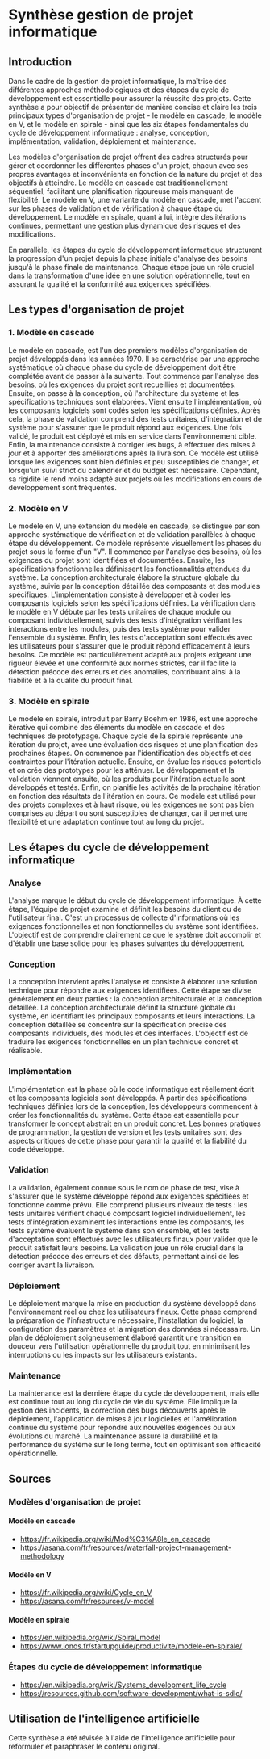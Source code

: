 # Synthèse gestion de projet informatique

## Introduction

Dans le cadre de la gestion de projet informatique, la maîtrise des différentes approches méthodologiques et des étapes du cycle de développement est essentielle pour assurer la réussite des projets. Cette synthèse a pour objectif de présenter de manière concise et claire les trois principaux types d'organisation de projet - le modèle en cascade, le modèle en V, et le modèle en spirale - ainsi que les six étapes fondamentales du cycle de développement informatique : analyse, conception, implémentation, validation, déploiement et maintenance.

Les modèles d'organisation de projet offrent des cadres structurés pour gérer et coordonner les différentes phases d'un projet, chacun avec ses propres avantages et inconvénients en fonction de la nature du projet et des objectifs à atteindre. Le modèle en cascade est traditionnellement séquentiel, facilitant une planification rigoureuse mais manquant de flexibilité. Le modèle en V, une variante du modèle en cascade, met l'accent sur les phases de validation et de vérification à chaque étape du développement. Le modèle en spirale, quant à lui, intègre des itérations continues, permettant une gestion plus dynamique des risques et des modifications.

En parallèle, les étapes du cycle de développement informatique structurent la progression d'un projet depuis la phase initiale d'analyse des besoins jusqu'à la phase finale de maintenance. Chaque étape joue un rôle crucial dans la transformation d'une idée en une solution opérationnelle, tout en assurant la qualité et la conformité aux exigences spécifiées.

## Les types d'organisation de projet

### 1. Modèle en cascade

Le modèle en cascade, est l'un des premiers modèles d'organisation de projet développés dans les années 1970. Il se caractérise par une approche systématique où chaque phase du cycle de développement doit être complétée avant de passer à la suivante. Tout commence par l'analyse des besoins, où les exigences du projet sont recueillies et documentées. Ensuite, on passe à la conception, où l'architecture du système et les spécifications techniques sont élaborées. Vient ensuite l'implémentation, où les composants logiciels sont codés selon les spécifications définies. Après cela, la phase de validation comprend des tests unitaires, d'intégration et de système pour s'assurer que le produit répond aux exigences. Une fois validé, le produit est déployé et mis en service dans l'environnement cible. Enfin, la maintenance consiste à corriger les bugs, à effectuer des mises à jour et à apporter des améliorations après la livraison. Ce modèle est utilisé lorsque les exigences sont bien définies et peu susceptibles de changer, et lorsqu'un suivi strict du calendrier et du budget est nécessaire. Cependant, sa rigidité le rend moins adapté aux projets où les modifications en cours de développement sont fréquentes.

### 2. Modèle en V

Le modèle en V, une extension du modèle en cascade, se distingue par son approche systématique de vérification et de validation parallèles à chaque étape du développement. Ce modèle représente visuellement les phases du projet sous la forme d'un "V". Il commence par l'analyse des besoins, où les exigences du projet sont identifiées et documentées. Ensuite, les spécifications fonctionnelles définissent les fonctionnalités attendues du système. La conception architecturale élabore la structure globale du système, suivie par la conception détaillée des composants et des modules spécifiques. L'implémentation consiste à développer et à coder les composants logiciels selon les spécifications définies. La vérification dans le modèle en V débute par les tests unitaires de chaque module ou composant individuellement, suivis des tests d'intégration vérifiant les interactions entre les modules, puis des tests système pour valider l'ensemble du système. Enfin, les tests d'acceptation sont effectués avec les utilisateurs pour s'assurer que le produit répond efficacement à leurs besoins. Ce modèle est particulièrement adapté aux projets exigeant une rigueur élevée et une conformité aux normes strictes, car il facilite la détection précoce des erreurs et des anomalies, contribuant ainsi à la fiabilité et à la qualité du produit final.

### 3. Modèle en spirale

Le modèle en spirale, introduit par Barry Boehm en 1986, est une approche itérative qui combine des éléments du modèle en cascade et des techniques de prototypage. Chaque cycle de la spirale représente une itération du projet, avec une évaluation des risques et une planification des prochaines étapes. On commence par l'identification des objectifs et des contraintes pour l'itération actuelle. Ensuite, on évalue les risques potentiels et on crée des prototypes pour les atténuer. Le développement et la validation viennent ensuite, où les produits pour l'itération actuelle sont développés et testés. Enfin, on planifie les activités de la prochaine itération en fonction des résultats de l'itération en cours. Ce modèle est utilisé pour des projets complexes et à haut risque, où les exigences ne sont pas bien comprises au départ ou sont susceptibles de changer, car il permet une flexibilité et une adaptation continue tout au long du projet.

## Les étapes du cycle de développement informatique

### Analyse

L'analyse marque le début du cycle de développement informatique. À cette étape, l'équipe de projet examine et définit les besoins du client ou de l'utilisateur final. C'est un processus de collecte d'informations où les exigences fonctionnelles et non fonctionnelles du système sont identifiées. L'objectif est de comprendre clairement ce que le système doit accomplir et d'établir une base solide pour les phases suivantes du développement.

### Conception

La conception intervient après l'analyse et consiste à élaborer une solution technique pour répondre aux exigences identifiées. Cette étape se divise généralement en deux parties : la conception architecturale et la conception détaillée. La conception architecturale définit la structure globale du système, en identifiant les principaux composants et leurs interactions. La conception détaillée se concentre sur la spécification précise des composants individuels, des modules et des interfaces. L'objectif est de traduire les exigences fonctionnelles en un plan technique concret et réalisable.

### Implémentation

L'implémentation est la phase où le code informatique est réellement écrit et les composants logiciels sont développés. À partir des spécifications techniques définies lors de la conception, les développeurs commencent à créer les fonctionnalités du système. Cette étape est essentielle pour transformer le concept abstrait en un produit concret. Les bonnes pratiques de programmation, la gestion de version et les tests unitaires sont des aspects critiques de cette phase pour garantir la qualité et la fiabilité du code développé.

### Validation

La validation, également connue sous le nom de phase de test, vise à s'assurer que le système développé répond aux exigences spécifiées et fonctionne comme prévu. Elle comprend plusieurs niveaux de tests : les tests unitaires vérifient chaque composant logiciel individuellement, les tests d'intégration examinent les interactions entre les composants, les tests système évaluent le système dans son ensemble, et les tests d'acceptation sont effectués avec les utilisateurs finaux pour valider que le produit satisfait leurs besoins. La validation joue un rôle crucial dans la détection précoce des erreurs et des défauts, permettant ainsi de les corriger avant la livraison.

### Déploiement

Le déploiement marque la mise en production du système développé dans l'environnement réel ou chez les utilisateurs finaux. Cette phase comprend la préparation de l'infrastructure nécessaire, l'installation du logiciel, la configuration des paramètres et la migration des données si nécessaire. Un plan de déploiement soigneusement élaboré garantit une transition en douceur vers l'utilisation opérationnelle du produit tout en minimisant les interruptions ou les impacts sur les utilisateurs existants.

### Maintenance

La maintenance est la dernière étape du cycle de développement, mais elle est continue tout au long du cycle de vie du système. Elle implique la gestion des incidents, la correction des bugs découverts après le déploiement, l'application de mises à jour logicielles et l'amélioration continue du système pour répondre aux nouvelles exigences ou aux évolutions du marché. La maintenance assure la durabilité et la performance du système sur le long terme, tout en optimisant son efficacité opérationnelle.

## Sources

### Modèles d'organisation de projet

#### Modèle en cascade

- https://fr.wikipedia.org/wiki/Mod%C3%A8le_en_cascade
- https://asana.com/fr/resources/waterfall-project-management-methodology

#### Modèle en V

- https://fr.wikipedia.org/wiki/Cycle_en_V
- https://asana.com/fr/resources/v-model

#### Modèle en spirale

- https://en.wikipedia.org/wiki/Spiral_model
- https://www.ionos.fr/startupguide/productivite/modele-en-spirale/

### Étapes du cycle de développement informatique

- https://en.wikipedia.org/wiki/Systems_development_life_cycle
- https://resources.github.com/software-development/what-is-sdlc/

## Utilisation de l'intelligence artificielle

Cette synthèse a été révisée à l'aide de l'intelligence artificielle pour reformuler et paraphraser le contenu original.
